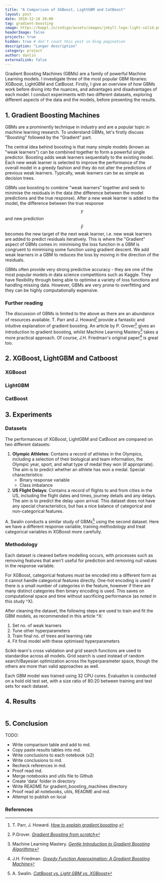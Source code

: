 ```yaml
---
title: "A Comparison of XGBoost, LightGBM and CatBoost"
layout: post
date: 2018-12-18 20:00
tag: gradient-boosting
image: https://koppl.in/indigo/assets/images/jekyll-logo-light-solid.png
headerImage: false
projects: true
hidden: true # don't count this post in blog pagination
description: "Longer description"
category: project
author: danlin
externalLink: false
---
```


Gradient Boosting Machines (GBMs) are a family of powerful Machine Learning models. I investigate three of the most popular GBM libraries: XGBoost, LightGBM and CatBoost. Firstly, I give an overview of how GBMs work before diving into the nuances, and advantages and disadvantages of each model. I conduct experiments with two different datasets, exploring different aspects of the data and the models, before presenting the results.



## 1.  Gradient Boosting Machines

GBMs are a prominently technique in industry and are a popular topic in machine learning research. To understand GBMs, let's firstly discuss "Boosting" followed by the "Gradient" part. 

The central idea behind boosting is that many simple models (known as "weak learners") can be combined together to form a powerful single predictor. Boosting adds weak learners sequentially to the existing model. Each new weak learner is selected to improve the performance of the overall model in a greedy fashion and they do not alter the predictions of previous weak learners. Typically, weak learners can be as simple as decision trees. 

GBMs use boosting to combine "weak learners" together and seek to minimise the residuals in the data (the difference between the model predictions and the true response). After a new weak learner is added to the model, the difference between the true response $$y$$ and new prediction $$\hat{y}$$ becomes the new target of the next weak learner, i.e. new weak learners are added to predict residuals iteratively. This is where the "Gradient" aspect of GBMs comes in: minimising the loss function in a GBM is congruent to minimising some function using gradient descent. We add weak learners in a GBM to reduces the loss by moving in the direction of the residuals.

GBMs often provide very strong predictive accuracy - they are one of the most popular models in data science competitions such as Kaggle. They have flexibility through being able to optimise a variety of loss functions and handling missing data. However, GBMs are very prone to overfitting and they can be highly computationally expensive.

### Further reading

The discussion of GBMs is limited to the above as there are an abundance of resources available. T. Parr and J. Howard[^1] provide a fantastic and intuitive explanation of gradient boosting.  An article by P. Grover[^2] gives an introduction to gradient boosting, whilst Machine Learning Mastery[^3] takes a more practical approach. Of course, J.H. Friedman's original paper[^4] is great too.



## 2.  XGBoost, LightGBM and Catboost

### XGBoost



### LightGBM



### CatBoost



## 3.  Experiments

### Datasets

The performances of XGBoost, LightGBM and CatBoost are compared on two different datasets:

1. **Olympic Athletes**: Contains a record of athletes in the Olympics, including a selection of their biological and team information, the Olympic year, sport, and what type of medal they won (if appropriate). The aim is to predict whether an athlete has won a medal. Special characteristics:
   - Binary response variable
   - Class imbalance
2. **US Flight Delays**: Contains a record of flights to and from cities in the US, including the flight dates and times, journey details and any delays. The aim is to predict the delay upon arrival. This dataset does not have any special characteristics, but has a nice balance of categorical and non-categorical features.

A. Swalin conducts a similar study of GBMs[^5] using the second dataset. Here we have a different response variable, training methodology and treat categorical variables in XGBoost more carefully.

### Methodology

Each dataset is cleaned before modelling occurs, with processes such as removing features that aren't useful for prediction and removing null values in the response variable. 

For XGBoost, categorical features must be encoded into a different form as it cannot handle categorical features directly. One-hot encoding is used if there is a small number of categories in the feature, however if there are many distinct categories then binary encoding is used. This saves on computational space and time without sacrificing performance (as noted in this study ^X).

After cleaning the dataset, the following steps are used to train and fit the GBM models, as recommended in this article ^X:

1. Set no. of weak learners
2. Tune other hyperparameters
3. Train final no. of trees and learning rate
4. Fit final model with these optimised hyperparameters

Scikit-learn's cross validation and grid search functions are used to standardise across all models. Grid search is used instead of random search/Bayesian optimization across the hyperparameter space, though the others are more than valid approaches as well. 

Each GBM model was trained using 32 CPU cores. Evaluation is conducted on a hold old test set, with a size ratio of 80:20 between training and test sets for each dataset.

## 4.  Results

![]()



## 5.  Conclusion

TODO:

- Write comparison table and add to md.
- Copy paste results tables into md.
- Write conclusions to each notebook (x2)
- Write conclusions to md. 
- Recheck references in md.
- Proof read md.
- Merge notebooks and utils file to Github
- Create 'data' folder in directory
- Write README for gradient_boosting_machines directory
- Proof read all notebooks, utils, README and md.
- Attempt to publish on local



### References

[^1]: T. Parr, J. Howard. [*How to explain gradient boosting*](https://explained.ai/gradient-boosting/index.html).  
[^2]: P.Grover. *[Gradient Boosting from scratch](https://medium.com/mlreview/gradient-boosting-from-scratch-1e317ae4587d)*
[^3]: Machine Learning Mastery. *[Gentle Introduction to Gradient Boosting Algorithms](https://machinelearningmastery.com/gentle-introduction-gradient-boosting-algorithm-machine-learning/)*
[^4]: J.H. Friedman. *[Greedy Function Approximation: A Gradient Boosting Machine](https://statweb.stanford.edu/~jhf/ftp/trebst.pdf)*
[^5]: A. Swalin. *[CatBoost vs. Light GBM vs. XGBoost](https://towardsdatascience.com/catboost-vs-light-gbm-vs-xgboost-5f93620723db)*







